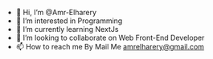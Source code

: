- 👋 Hi, I’m @Amr-Elharery
- 👀 I’m interested in Programming
- 🌱 I’m currently learning NextJs
- 💞️ I’m looking to collaborate on Web Front-End Developer
- 📫 How to reach me By Mail Me amrelharery@gmail.com

<!---
Amr-Elharery/Amr-Elharery is a ✨ special ✨ repository because its `README.md` (this file) appears on your GitHub profile.
You can click the Preview link to take a look at your changes.
--->
